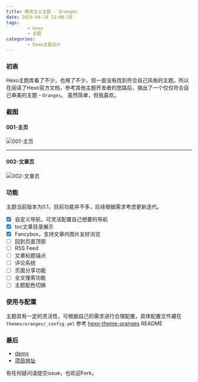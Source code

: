 ```yaml
---
title: 极简主义主题 - Oranges
date: 2020-04-18 11:08:18
tags:
		- hexo
		- 主题
categories:
		- hexo主题设计
---
```

### 初衷
Hexo主题库看了不少，也用了不少，但一直没有找到符合自己风格的主题。所以在阅读了Hexo官方文档，参考其他主题开发者的思路后，搞出了一个仅仅符合自己审美的主题 - `Oranges`。 虽然简单，但我喜欢。

### 截图
#### 001-主页
![001-主页](/images/minimalist-theme-oranges/theme-oranges-index.png)

---

#### 002-文章页
![002-文章页](/images/minimalist-theme-oranges/theme-oranges-post.png)

### 功能
主题当前版本为0.1，目前功能并不多，后续根据需求考虑更新迭代。
- [x] 自定义导航，可灵活配置自己想要的导航
- [x] toc文章目录展示
- [x] Fancybox，支持文章内图片友好浏览
- [ ] 回到页面顶部
- [ ] RSS Feed
- [ ] 文章标题锚点
- [ ] 评论系统
- [ ] 页面分享功能
- [ ] 全文搜索功能
- [ ] 主题配色切换

### 使用与配置
主题具有一定的灵活性，可根据自己的需求进行合理配置，具体配置文件藏在`themes/oranges/_config.yml`
参考 [hexo-theme-oranges](https://github.com/zchengsite/hexo-theme-oranges) README
### 最后
- [demo](https://zchengsite.github.io/username.github.io/)
- [项目地址](https://github.com/zchengsite/hexo-theme-oranges)

有任何疑问请提交issue，也欢迎Fork。

